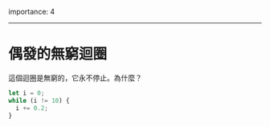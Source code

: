 importance: 4

---

# 偶發的無窮迴圈

這個迴圈是無窮的，它永不停止。為什麼？

```js
let i = 0;
while (i != 10) {
  i += 0.2;
}
```

